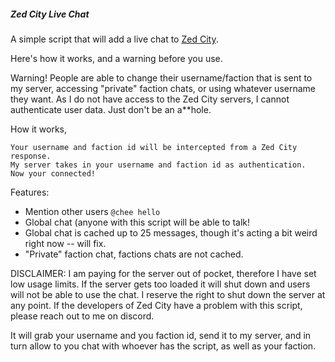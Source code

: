 ##### Zed City Live Chat

A simple script that will add a live chat to [Zed City](https://www.zed.city/).

Here's how it works, and a warning before you use.

Warning! People are able to change their username/faction that is sent to my server, accessing "private" faction chats, or using whatever username they want. As I do not have access to the Zed City servers, I cannot authenticate user data. Just don't be an a**hole. 

How it works,

    Your username and faction id will be intercepted from a Zed City response.
    My server takes in your username and faction id as authentication.
    Now your connected!

Features:
- Mention other users `@chee hello`
- Global chat (anyone with this script will be able to talk!
- Global chat is cached up to 25 messages, though it's acting a bit weird right now -- will fix.
- "Private" faction chat, factions chats are not cached.

DISCLAIMER:
I am paying for the server out of pocket, therefore I have set low usage limits. If the server gets too loaded it will shut down and users will not be able to use the chat. I reserve the right to shut down the server at any point. If the developers of Zed City have a problem with this script, please reach out to me on discord.

It will grab your username and you faction id, send it to my server, and in turn allow to you chat with whoever has the script, as well as your faction.
